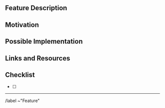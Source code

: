 <!-- This is to propose a new feature, addition to docs, etc. -->

## Feature Description 
<!-- Describe the feature or enhancement -->


## Motivation
<!-- What problem does it solve? -->


## Possible Implementation
<!-- Suggest a way of implementing it -->


## Links and Resources
<!-- Add relevant images, links, code-snippets -->


## Checklist
<!-- List any items to complete -->

- [ ] 


--------------------------------------------------------------------------------
<!-- Please don't delete!  -->
/label ~"Feature"
